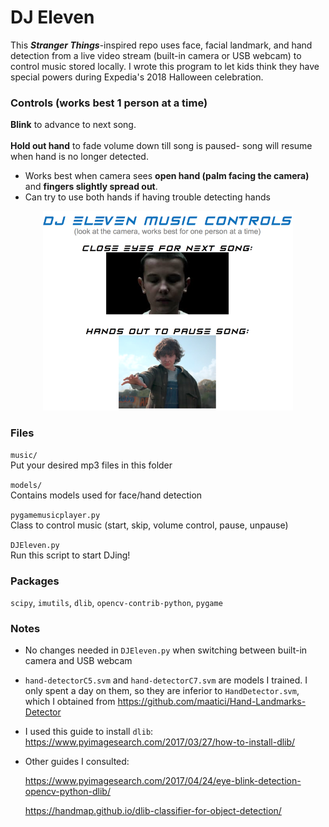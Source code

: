 # DJ Eleven
This <b>*Stranger Things*</b>-inspired repo uses face, facial landmark, and hand detection from a live video stream (built-in camera or USB webcam) to control music stored locally. I wrote this program to let kids think they have special powers during Expedia's 2018 Halloween celebration.

### Controls (works best 1 person at a time)
**Blink** to advance to next song.<br><br>
**Hold out hand** to fade volume down till song is paused- song will resume when hand is no longer detected.
* Works best when camera sees **open hand (palm facing the camera)** and **fingers slightly spread out**.
* Can try to use both hands if having trouble detecting hands

<p align="center">
<img width="400" src="images/music_controls.png">
</p>

### Files

`music/`<br>
Put your desired mp3 files in this folder

`models/`<br>
Contains models used for face/hand detection

`pygamemusicplayer.py`<br>
Class to control music (start, skip, volume control, pause, unpause)

`DJEleven.py`<br>
Run this script to start DJing!

### Packages
`scipy`, `imutils`, `dlib`, `opencv-contrib-python`, `pygame`

### Notes
* No changes needed in `DJEleven.py` when switching between built-in camera and USB webcam
* `hand-detectorC5.svm` and `hand-detectorC7.svm` are models I trained. I only spent a day on them, so they are inferior to `HandDetector.svm`, which I obtained from https://github.com/maatici/Hand-Landmarks-Detector

* I used this guide to install `dlib`:
    https://www.pyimagesearch.com/2017/03/27/how-to-install-dlib/

* Other guides I consulted:

  https://www.pyimagesearch.com/2017/04/24/eye-blink-detection-opencv-python-dlib/

  https://handmap.github.io/dlib-classifier-for-object-detection/
